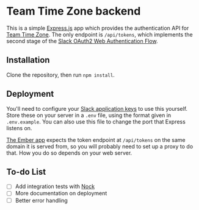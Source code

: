 # Team Time Zone backend

This is a simple [Express.js][express] app which provides the authentication API for [Team Time Zone][ttz]. The only endpoint is `/api/tokens`, which implements the second stage of the [Slack OAuth2 Web Authentication Flow][slack-oauth].

[express]: http://expressjs.com
[ttz]: https://github.com/alisdair/team-time-zone
[slack-oauth]: https://api.slack.com/docs/oauth

## Installation

Clone the repository, then run `npm install`.

## Deployment

You'll need to configure your [Slack application keys][slack-app] to use this yourself. Store these on your server in a `.env` file, using the format given in `.env.example`. You can also use this file to change the port that Express listens on.

[slack-app]: https://api.slack.com/applications

[The Ember app][ttz] expects the token endpoint at `/api/tokens` on the same domain it is served from, so you will probably need to set up a proxy to do that. How you do so depends on your web server.

## To-do List

* [ ] Add integration tests with [Nock][nock]
* [ ] More documentation on deployment
* [ ] Better error handling

[nock]: https://github.com/pgte/nock
